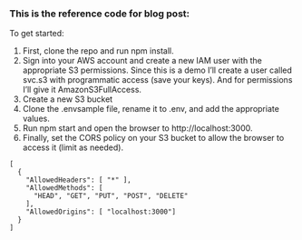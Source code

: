 ### This is the reference code for blog post: 

To get started:

1. First, clone the repo and run npm install. 
2. Sign into your AWS account and create a new IAM user with the appropriate S3 permissions. Since this is a demo I’ll create a user called svc.s3 with programmatic access (save your keys). And for permissions I’ll give it AmazonS3FullAccess.
3. Create a new S3 bucket
4. Clone the .envsample file, rename it to .env, and add the appropriate values.
5. Run npm start and open the browser to http://localhost:3000.
6. Finally, set the CORS policy on your S3 bucket to allow the browser to access it (limit as needed).
```
[
  {
    "AllowedHeaders": [ "*" ],
    "AllowedMethods": [ 
      "HEAD", "GET", "PUT", "POST", "DELETE"
    ],
    "AllowedOrigins": [ "localhost:3000"]
  }
]
```
